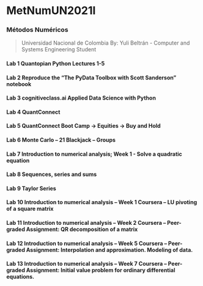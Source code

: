 # MetNumUN2021I
### Métodos Numéricos
> Universidad Nacional de Colombia
> By: Yuli Beltrán - Computer and Systems Engineering Student

#### Lab 1  Quantopian Python Lectures 1-5
#### Lab 2  Reproduce the “The PyData Toolbox with Scott Sanderson” notebook
#### Lab 3  cognitiveclass.ai Applied Data Science with Python
#### Lab 4  QuantConnect
#### Lab 5  QuantConnect Boot Camp -> Equities -> Buy and Hold
#### Lab 6  Monte Carlo – 21 Blackjack – Groups
#### Lab 7  Introduction to numerical analysis; Week 1 - Solve a quadratic equation
#### Lab 8  Sequences, series and sums
#### Lab 9  Taylor Series
#### Lab 10 Introduction to numerical analysis – Week 1 Coursera – LU pivoting of a square matrix
#### Lab 11 Introduction to numerical analysis – Week 2 Coursera – Peer-graded Assignment: QR decomposition of a matrix
#### Lab 12 Introduction to numerical analysis – Week 5 Coursera – Peer-graded Assignment: Interpolation and approximation. Modeling of data.
#### Lab 13 Introduction to numerical analysis – Week 7 Coursera – Peer-graded Assignment: Initial value problem for ordinary differential equations.
